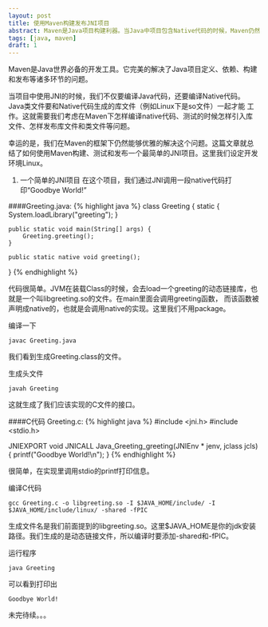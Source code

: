 ```yaml
---
layout: post
title: 使用Maven构建发布JNI项目
abstract: Maven是Java项目构建利器。当Java中项目包含Native代码的时候，Maven仍然能够优雅的支持。这篇文章总结了如何使用Maven构建一个JNI的Java项目。
tags: [java, maven]
draft: 1
---
```


Maven是Java世界必备的开发工具。它完美的解决了Java项目定义、依赖、构建和发布等诸多环节的问题。

当项目中使用JNI的时候，我们不仅要编译Java代码，还要编译Native代码。Java类文件要和Native代码生成的库文件（例如Linux下是so文件）一起才能
工作。这就需要我们考虑在Maven下怎样编译native代码、测试的时候怎样引入库文件、怎样发布库文件和类文件等问题。

幸运的是，我们在Maven的框架下仍然能够优雅的解决这个问题。这篇文章就总结了如何使用Maven构建、测试和发布一个最简单的JNI项目。这里我们设定开发
环境Linux。

1. 一个简单的JNI项目
在这个项目，我们通过JNI调用一段native代码打印“Goodbye World!”

####Greeting.java:
{% highlight java %}
class Greeting {
    static {
        System.loadLibrary("greeting");
    }

    public static void main(String[] args) {
        Greeting.greeting();
    }

    public static native void greeting();
}
{% endhighlight %}

代码很简单。JVM在装载Class的时候，会去load一个greeting的动态链接库，也就是一个叫libgreeting.so的文件。在main里面会调用greeting函数，
而该函数被声明成native的，也就是会调用native的实现。这里我们不用package。

编译一下
<pre style="overflow:auto;word-wrap:inherit;white-space:pre;">
<code>javac Greeting.java</code>
</pre>

我们看到生成Greeting.class的文件。

生成头文件
<pre style="overflow:auto;word-wrap:inherit;white-space:pre;">
<code>javah Greeting</code>
</pre>

这就生成了我们应该实现的C文件的接口。

####C代码 Greeting.c:
{% highlight java %}
#include <jni.h>
#include <stdio.h>

JNIEXPORT void JNICALL Java_Greeting_greeting(JNIEnv * jenv, jclass jcls) {
    printf("Goodbye World!\n");
}
{% endhighlight %}

很简单，在实现里调用stdio的printf打印信息。

编译C代码
<pre style="overflow:auto;word-wrap:inherit;white-space:pre;">
<code>gcc Greeting.c -o libgreeting.so -I $JAVA_HOME/include/ -I $JAVA_HOME/include/linux/ -shared -fPIC</code>
</pre>

生成文件名是我们前面提到的libgreeting.so。这里$JAVA_HOME是你的jdk安装路径。我们生成的是动态链接文件，所以编译时要添加-shared和-fPIC。

运行程序
<pre style="overflow:auto;word-wrap:inherit;white-space:pre;">
<code>java Greeting</code>
</pre>

可以看到打印出
<pre style="overflow:auto;word-wrap:inherit;white-space:pre;">
<code>Goodbye World!</code>
</pre>

未完待续。。。